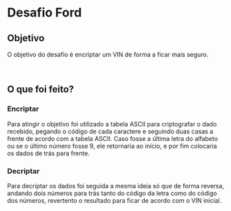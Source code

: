 <h1>Desafio Ford</h1>

<h2> <b>Objetivo</b> </h2>

<p>O objetivo do desafio é encriptar um VIN de forma a ficar mais seguro.</p>
<br/>

<h2><b>O que foi feito?</b></h2>


<h3> <b>Encriptar</b> </h3>

<p> Para atingir o objetivo foi utilizado a tabela ASCII para criptografar o dado recebido, pegando o código de cada caractere e seguindo duas casas a frente de acordo com a tabela ASCII. Caso fosse a última letra do alfabeto ou se o último número fosse 9, ele retornaria ao início, e por fim colocaria os dados de trás para frente. </p>


<h3> <b>Decriptar</b> </h3>

<p>Para decriptar os dados foi seguida a mesma ideia só que de forma reversa, andando dois números para trás tanto do código da letra como do código dos números, revertento o resultado para ficar de acordo com o VIN inicial.</p>